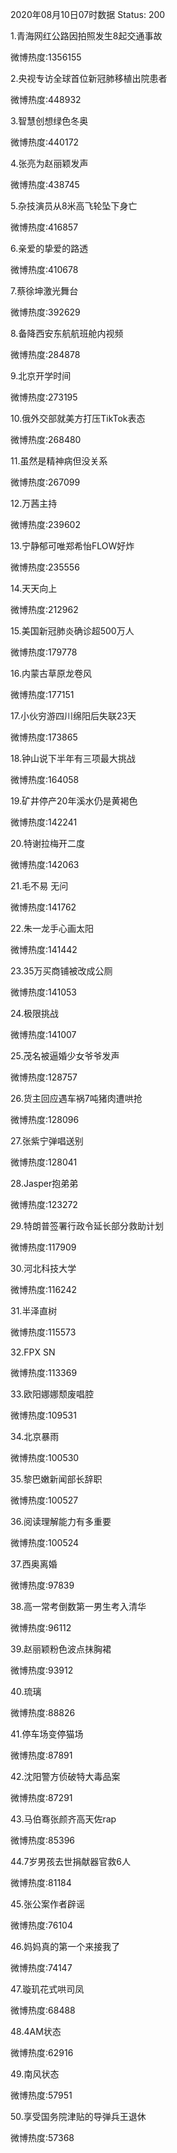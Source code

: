 2020年08月10日07时数据
Status: 200

1.青海网红公路因拍照发生8起交通事故

微博热度:1356155

2.央视专访全球首位新冠肺移植出院患者

微博热度:448932

3.智慧创想绿色冬奥

微博热度:440172

4.张亮为赵丽颖发声

微博热度:438745

5.杂技演员从8米高飞轮坠下身亡

微博热度:416857

6.亲爱的挚爱的路透

微博热度:410678

7.蔡徐坤激光舞台

微博热度:392629

8.备降西安东航航班舱内视频

微博热度:284878

9.北京开学时间

微博热度:273195

10.俄外交部就美方打压TikTok表态

微博热度:268480

11.虽然是精神病但没关系

微博热度:267099

12.万茜主持

微博热度:239602

13.宁静郁可唯郑希怡FLOW好炸

微博热度:235556

14.天天向上

微博热度:212962

15.美国新冠肺炎确诊超500万人

微博热度:179778

16.内蒙古草原龙卷风

微博热度:177151

17.小伙穷游四川绵阳后失联23天

微博热度:173865

18.钟山说下半年有三项最大挑战

微博热度:164058

19.矿井停产20年溪水仍是黄褐色

微博热度:142241

20.特谢拉梅开二度

微博热度:142063

21.毛不易 无问

微博热度:141762

22.朱一龙手心画太阳

微博热度:141442

23.35万买商铺被改成公厕

微博热度:141053

24.极限挑战

微博热度:141007

25.茂名被逼婚少女爷爷发声

微博热度:128757

26.货主回应遇车祸7吨猪肉遭哄抢

微博热度:128096

27.张紫宁弹唱送别

微博热度:128041

28.Jasper抱弟弟

微博热度:123272

29.特朗普签署行政令延长部分救助计划

微博热度:117909

30.河北科技大学

微博热度:116242

31.半泽直树

微博热度:115573

32.FPX SN

微博热度:113369

33.欧阳娜娜颓废唱腔

微博热度:109531

34.北京暴雨

微博热度:100530

35.黎巴嫩新闻部长辞职

微博热度:100527

36.阅读理解能力有多重要

微博热度:100524

37.西奥离婚

微博热度:97839

38.高一常考倒数第一男生考入清华

微博热度:96112

39.赵丽颖粉色波点抹胸裙

微博热度:93912

40.琉璃

微博热度:88826

41.停车场变停猫场

微博热度:87891

42.沈阳警方侦破特大毒品案

微博热度:87291

43.马伯骞张颜齐高天佐rap

微博热度:85396

44.7岁男孩去世捐献器官救6人

微博热度:81184

45.张公案作者辟谣

微博热度:76104

46.妈妈真的第一个来接我了

微博热度:74147

47.璇玑花式哄司凤

微博热度:68488

48.4AM状态

微博热度:62916

49.南风状态

微博热度:57951

50.享受国务院津贴的导弹兵王退休

微博热度:57368

